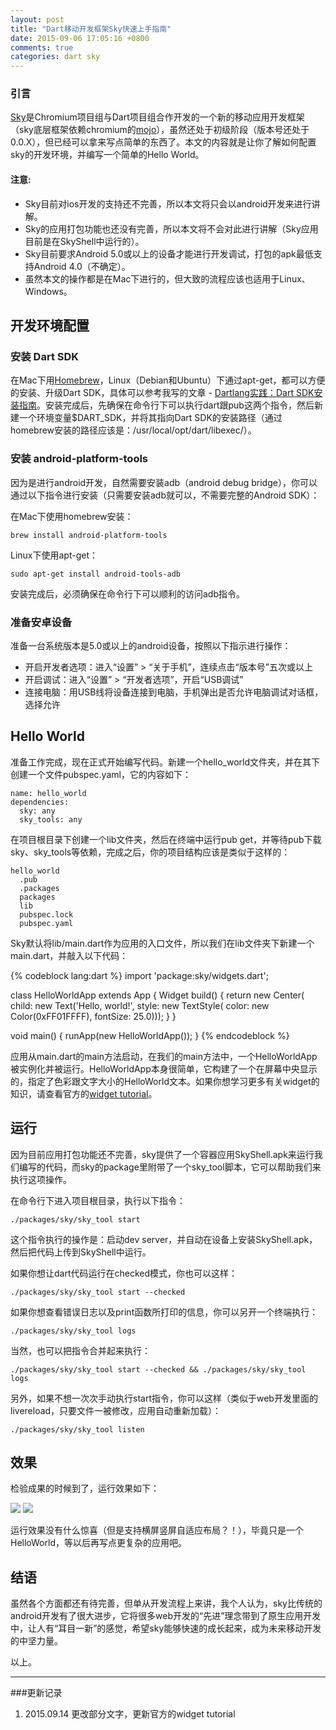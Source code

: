 ```yaml
---
layout: post
title: "Dart移动开发框架Sky快速上手指南"
date: 2015-09-06 17:05:16 +0800
comments: true
categories: dart sky
---
```

### 引言
[Sky](https://github.com/domokit/sky_engine)是Chromium项目组与Dart项目组合作开发的一个新的移动应用开发框架（sky底层框架依赖chromium的[mojo](https://github.com/domokit/mojo)），虽然还处于初级阶段（版本号还处于0.0.X），但已经可以拿来写点简单的东西了。本文的内容就是让你了解如何配置sky的开发环境，并编写一个简单的Hello World。

#### 注意:
* Sky目前对ios开发的支持还不完善，所以本文将只会以android开发来进行讲解。
* Sky的应用打包功能也还没有完善，所以本文将不会对此进行讲解（Sky应用目前是在SkyShell中运行的）。
* Sky目前要求Android 5.0或以上的设备才能进行开发调试，打包的apk最低支持Android 4.0（不确定）。
* 虽然本文的操作都是在Mac下进行的，但大致的流程应该也适用于Linux、Windows。

## 开发环境配置

### 安装 Dart SDK
在Mac下用[Homebrew](http://brew.sh/)，Linux（Debian和Ubuntu）下通过apt-get，都可以方便的安装、升级Dart SDK，具体可以参考我写的文章 - [Dartlang实践：Dart SDK安装指南](http://jarontai.github.io/blog/2015/08/21/dart-sdk-auto-installtion/)。安装完成后，先确保在命令行下可以执行dart跟pub这两个指令，然后新建一个环境变量$DART_SDK，并将其指向Dart SDK的安装路径（通过homebrew安装的路径应该是：/usr/local/opt/dart/libexec/）。

### 安装 android-platform-tools
因为是进行android开发，自然需要安装adb（android debug bridge），你可以通过以下指令进行安装（只需要安装adb就可以，不需要完整的Android SDK）：
<!-- more -->

在Mac下使用homebrew安装：

    brew install android-platform-tools

Linux下使用apt-get：

    sudo apt-get install android-tools-adb

安装完成后，必须确保在命令行下可以顺利的访问adb指令。

### 准备安卓设备
准备一台系统版本是5.0或以上的android设备，按照以下指示进行操作：

* 开启开发者选项：进入“设置” > “关于手机”，连续点击“版本号”五次或以上
* 开启调试：进入“设置” > “开发者选项”，开启“USB调试”
* 连接电脑：用USB线将设备连接到电脑，手机弹出是否允许电脑调试对话框，选择允许

## Hello World
准备工作完成，现在正式开始编写代码。新建一个hello_world文件夹，并在其下创建一个文件pubspec.yaml，它的内容如下：

    name: hello_world
    dependencies:
      sky: any
      sky_tools: any

在项目根目录下创建一个lib文件夹，然后在终端中运行pub get，并等待pub下载sky、sky_tools等依赖，完成之后，你的项目结构应该是类似于这样的：

    hello_world
      .pub
      .packages
      packages
      lib
      pubspec.lock
      pubspec.yaml


Sky默认将lib/main.dart作为应用的入口文件，所以我们在lib文件夹下新建一个main.dart，并敲入以下代码：

{% codeblock lang:dart %}
import 'package:sky/widgets.dart';

class HelloWorldApp extends App {
  Widget build() {
    return new Center(
        child: new Text('Hello, world!',
            style: new TextStyle(
                color: new Color(0xFF01FFFF), fontSize: 25.0)));
  }
}

void main() {
  runApp(new HelloWorldApp());
}
{% endcodeblock %}

应用从main.dart的main方法启动，在我们的main方法中，一个HelloWorldApp被实例化并被运行。HelloWorldApp本身很简单，它构建了一个在屏幕中央显示的，指定了色彩跟文字大小的HelloWorld文本。如果你想学习更多有关widget的知识，请查看官方的[widget tutorial](https://flutter.github.io/tutorial/)。

## 运行
因为目前应用打包功能还不完善，sky提供了一个容器应用SkyShell.apk来运行我们编写的代码，而sky的package里附带了一个sky_tool脚本，它可以帮助我们来执行这项操作。

在命令行下进入项目根目录，执行以下指令：

    ./packages/sky/sky_tool start

这个指令执行的操作是：启动dev server，并自动在设备上安装SkyShell.apk，然后把代码上传到SkyShell中运行。

如果你想让dart代码运行在checked模式，你也可以这样：

    ./packages/sky/sky_tool start --checked

如果你想查看错误日志以及print函数所打印的信息，你可以另开一个终端执行：

    ./packages/sky/sky_tool logs

当然，也可以把指令合并起来执行：

    ./packages/sky/sky_tool start --checked && ./packages/sky/sky_tool logs

另外，如果不想一次次手动执行start指令，你可以这样（类似于web开发里面的livereload，只要文件一被修改，应用自动重新加载）：

    ./packages/sky/sky_tool listen

## 效果
检验成果的时候到了，运行效果如下：

  <img src="{{ root_url }}/images/custom/dart/sky/hello_world.png" />
  <img src="{{ root_url }}/images/custom/dart/sky/hello_world_landscape.png" />

运行效果没有什么惊喜（但是支持横屏竖屏自适应布局？！），毕竟只是一个HelloWorld，等以后再写点更复杂的应用吧。

## 结语
虽然各个方面都还有待完善，但单从开发流程上来讲，我个人认为，sky比传统的android开发有了很大进步，它将很多web开发的“先进”理念带到了原生应用开发中，让人有“耳目一新”的感觉，希望sky能够快速的成长起来，成为未来移动开发的中坚力量。

以上。

---
###更新记录
1. 2015.09.14 更改部分文字，更新官方的widget tutorial
